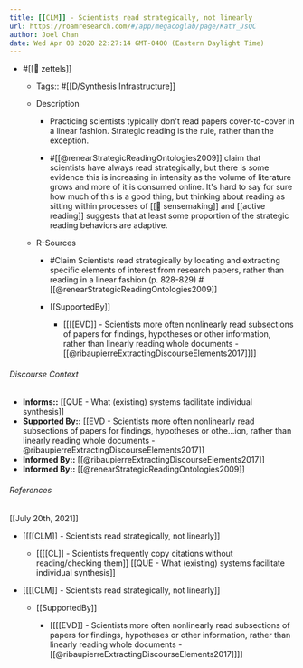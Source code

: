 ```yaml
---
title: [[CLM]] - Scientists read strategically, not linearly
url: https://roamresearch.com/#/app/megacoglab/page/KatY_JsQC
author: Joel Chan
date: Wed Apr 08 2020 22:27:14 GMT-0400 (Eastern Daylight Time)
---
```


- #[[🌲 zettels]]

    - Tags:: #[[D/Synthesis Infrastructure]]

    - Description

        - Practicing scientists typically don't read papers cover-to-cover in a linear fashion. Strategic reading is the rule, rather than the exception.

        - #[[@renearStrategicReadingOntologies2009]] claim that scientists have always read strategically, but there is some evidence this is increasing in intensity as the volume of literature grows and more of it is consumed online. It's hard to say for sure how much of this is a good thing, but thinking about reading as sitting within processes of [[🧱 sensemaking]] and [[active reading]] suggests that at least some proportion of the strategic reading behaviors are adaptive.

    - R-Sources

        - #Claim Scientists read strategically by locating and extracting specific elements of interest from research papers, rather than reading in a linear fashion (p. 828-829) #[[@renearStrategicReadingOntologies2009]]

        - [[SupportedBy]]

            - [[[[EVD]] - Scientists more often nonlinearly read subsections of papers for findings, hypotheses or other information, rather than linearly reading whole documents - [[@ribaupierreExtractingDiscourseElements2017]]]]

###### Discourse Context

- **Informs::** [[QUE - What (existing) systems facilitate individual synthesis]]
- **Supported By::** [[EVD - Scientists more often nonlinearly read subsections of papers for findings, hypotheses or othe...ion, rather than linearly reading whole documents - @ribaupierreExtractingDiscourseElements2017]]
- **Informed By::** [[@ribaupierreExtractingDiscourseElements2017]]
- **Informed By::** [[@renearStrategicReadingOntologies2009]]

###### References

[[July 20th, 2021]]

- [[[[CLM]] - Scientists read strategically, not linearly]]

    - [[[[CL]] - Scientists frequently copy citations without reading/checking them]]
[[QUE - What (existing) systems facilitate individual synthesis]]

- [[[[CLM]] - Scientists read strategically, not linearly]]

    - [[SupportedBy]]

        - [[[[EVD]] - Scientists more often nonlinearly read subsections of papers for findings, hypotheses or other information, rather than linearly reading whole documents - [[@ribaupierreExtractingDiscourseElements2017]]]]
